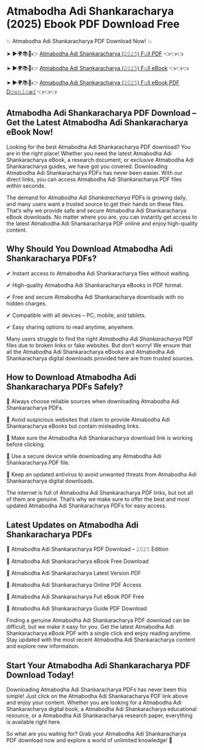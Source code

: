 # Atmabodha Adi Shankaracharya (2025) Ebook PDF Download Free

💥 Atmabodha Adi Shankaracharya PDF Download Now! 💥

➤ ►🌍📚📱👉 [Atmabodha Adi Shankaracharya (𝟸𝟶𝟸𝟻) F𝚞ll PDF](https://getpdf.xyz/atmabodha-adi-shankaracharya) 👈👈👈


➤ ►🌍📚📱👉 [Atmabodha Adi Shankaracharya (𝟸𝟶𝟸𝟻) F𝚞ll eBook](https://getpdf.xyz/atmabodha-adi-shankaracharya) 👈👈👈


➤ ►🌍📚📱👉 [Atmabodha Adi Shankaracharya (𝟸𝟶𝟸𝟻) F𝚞ll eBook PDF D𝚘𝚠𝚗𝚕𝚘a𝚍](https://getpdf.xyz/atmabodha-adi-shankaracharya) 👈👈👈


## Atmabodha Adi Shankaracharya PDF Download – Get the Latest Atmabodha Adi Shankaracharya eBook Now!

Looking for the best Atmabodha Adi Shankaracharya PDF download? You are in the right place! Whether you need the latest Atmabodha Adi Shankaracharya eBook, a research document, or exclusive Atmabodha Adi Shankaracharya guides, we have got you covered. Downloading Atmabodha Adi Shankaracharya PDFs has never been easier. With our direct links, you can access Atmabodha Adi Shankaracharya PDF files within seconds.

The demand for *Atmabodha Adi Shankaracharya* PDFs is growing daily, and many users want a trusted source to get their hands on these files. That’s why we provide safe and secure Atmabodha Adi Shankaracharya eBook downloads. No matter where you are, you can instantly get access to the latest Atmabodha Adi Shankaracharya PDF online and enjoy high-quality content.

## Why Should You Download Atmabodha Adi Shankaracharya PDFs?

✔ Instant access to Atmabodha Adi Shankaracharya files without waiting.

✔ High-quality Atmabodha Adi Shankaracharya eBooks in PDF format.

✔ Free and secure Atmabodha Adi Shankaracharya downloads with no hidden charges.

✔ Compatible with all devices – PC, mobile, and tablets.

✔ Easy sharing options to read anytime, anywhere.

Many users struggle to find the right *Atmabodha Adi Shankaracharya* PDF files due to broken links or fake websites. But don’t worry! We ensure that all the Atmabodha Adi Shankaracharya eBooks and Atmabodha Adi Shankaracharya digital downloads provided here are from trusted sources.

## How to Download Atmabodha Adi Shankaracharya PDFs Safely?

📌 Always choose reliable sources when downloading Atmabodha Adi Shankaracharya PDFs.

📌 Avoid suspicious websites that claim to provide Atmabodha Adi Shankaracharya eBooks but contain misleading links.

📌 Make sure the Atmabodha Adi Shankaracharya download link is working before clicking.

📌 Use a secure device while downloading any Atmabodha Adi Shankaracharya PDF file.

📌 Keep an updated antivirus to avoid unwanted threats from Atmabodha Adi Shankaracharya digital downloads.

The internet is full of Atmabodha Adi Shankaracharya PDF links, but not all of them are genuine. That’s why we make sure to offer the best and most updated Atmabodha Adi Shankaracharya PDFs for easy access.

## Latest Updates on Atmabodha Adi Shankaracharya PDFs

🔹 Atmabodha Adi Shankaracharya PDF Download – 𝟸𝟶𝟸𝟻 Edition

🔹 Atmabodha Adi Shankaracharya eBook Free Download

🔹 Atmabodha Adi Shankaracharya Latest Version PDF

🔹 Atmabodha Adi Shankaracharya Online PDF Access

🔹 Atmabodha Adi Shankaracharya Full eBook PDF Free

🔹 Atmabodha Adi Shankaracharya Guide PDF Download

Finding a genuine Atmabodha Adi Shankaracharya PDF download can be difficult, but we make it easy for you. Get the latest Atmabodha Adi Shankaracharya eBook PDF with a single click and enjoy reading anytime. Stay updated with the most recent Atmabodha Adi Shankaracharya content and explore new information.

## Start Your Atmabodha Adi Shankaracharya PDF Download Today!

Downloading Atmabodha Adi Shankaracharya PDFs has never been this simple! Just click on the Atmabodha Adi Shankaracharya PDF link above and enjoy your content. Whether you are looking for a Atmabodha Adi Shankaracharya digital book, a Atmabodha Adi Shankaracharya educational resource, or a Atmabodha Adi Shankaracharya research paper, everything is available right here.

So what are you waiting for? Grab your Atmabodha Adi Shankaracharya PDF download now and explore a world of unlimited knowledge! 🚀